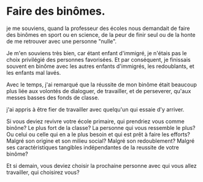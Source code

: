 # Faire des binômes.

je me souviens, quand la professeur des écoles nous demandait de faire des binômes en sport ou en science, de la peur de finir seul ou de la honte de me retrouver avec une personne "nulle".

Je m'en souviens très bien, car étant enfant d'immigré, je n'étais pas le choix privilégié des personnes favorisées. Et par conséquent, je finissais souvent en binôme avec les autres enfants d'immigrés, les redoublants, et les enfants mal lavés.

Avec le temps, j'ai remarqué que la réussite de mon binôme était beaucoup plus liée aux volontés de dialoguer, de travailler, et de perseverer, qu'aux messes basses des fonds de classe. 

j'ai appris à être fier de travailler avec quelqu'un qui essaie d'y arriver.

Si vous deviez revivre votre école primaire, qui prendriez vous comme binône? Le plus fort de la classe? La personne qui vous ressemble le plus? Ou celui ou celle qui en a le plus besoin et qui est prêt à faire les efforts? Malgré son origine et son milieu social? Malgré son redoublement? Malgré ses caractéristiques tangibles indépendantes de la reussite de votre binôme?

Et si demain, vous deviez choisir la prochaine personne avec qui vous allez travailler, qui choisirez vous?
